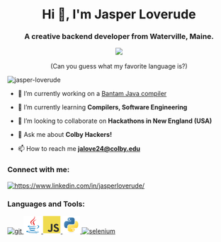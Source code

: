 <h1 align="center">Hi 👋, I'm Jasper Loverude</h1>
<h3 align="center">A creative backend developer from Waterville, Maine.</h3>

<p align="center">

 <img width="400px" src="https://github-readme-stats.vercel.app/api/top-langs/?username=jasper-lov&layout=compact&theme=radical&custom_title=Languages" />
 
</p>

<p align="center">
(Can you guess what my favorite language is?)
</p>

<p align="left"> <img src="https://komarev.com/ghpvc/?username=jasper-lov&label=Profile%20views&color=0e75b6&style=flat" alt="jasper-loverude" /> </p>

- 🔭 I’m currently working on a [Bantam Java compiler](https://github.com/jasper-loverude/project-bantam)

- 🌱 I’m currently learning **Compilers, Software Engineering**

- 👯 I’m looking to collaborate on **Hackathons in New England (USA)**

- 💬 Ask me about **Colby Hackers!**

- 📫 How to reach me **jalove24@colby.edu**

<h3 align="left">Connect with me:</h3>
<p align="left">
<a href="https://linkedin.com/in/jasperloverude/" target="blank"><img align="center" src="https://raw.githubusercontent.com/rahuldkjain/github-profile-readme-generator/master/src/images/icons/Social/linked-in-alt.svg" alt="https://www.linkedin.com/in/jasperloverude/" height="30" width="40" /></a>
</p>

<h3 align="left">Languages and Tools:</h3>
<p align="left"> <a href="https://git-scm.com/" target="_blank" rel="noreferrer"> <img src="https://www.vectorlogo.zone/logos/git-scm/git-scm-icon.svg" alt="git" width="40" height="40"/> </a> <a href="https://www.java.com" target="_blank" rel="noreferrer"> <img src="https://raw.githubusercontent.com/devicons/devicon/master/icons/java/java-original.svg" alt="java" width="40" height="40"/> </a> <a href="https://developer.mozilla.org/en-US/docs/Web/JavaScript" target="_blank" rel="noreferrer"> <img src="https://raw.githubusercontent.com/devicons/devicon/master/icons/javascript/javascript-original.svg" alt="javascript" width="40" height="40"/> </a> <a href="https://www.python.org" target="_blank" rel="noreferrer"> <img src="https://raw.githubusercontent.com/devicons/devicon/master/icons/python/python-original.svg" alt="python" width="40" height="40"/> </a> <a href="https://www.selenium.dev" target="_blank" rel="noreferrer"> <img src="https://raw.githubusercontent.com/detain/svg-logos/780f25886640cef088af994181646db2f6b1a3f8/svg/selenium-logo.svg" alt="selenium" width="40" height="40"/> </a> </p>
